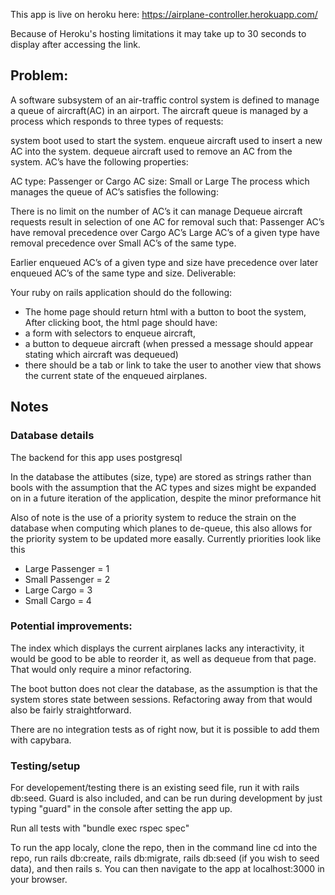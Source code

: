 This app is live on heroku here: https://airplane-controller.herokuapp.com/

Because of Heroku's hosting limitations it may take up to 30 seconds to display after accessing the link. 

## Problem:

A software subsystem of an air-traffic control system is defined to manage a queue of aircraft(AC) in an airport. The aircraft queue is managed by a process which responds to three types of requests:

system boot used to start the system.
enqueue aircraft used to insert a new AC into the system.
dequeue aircraft used to remove an AC from the system.
AC’s have the following properties:

AC type: Passenger or Cargo
AC size: Small or Large
The process which manages the queue of AC’s satisfies the following:

There is no limit on the number of AC’s it can manage
Dequeue aircraft requests result in selection of one AC for removal such that:
Passenger AC’s have removal precedence over Cargo AC’s
Large AC’s of a given type have removal precedence over Small AC’s of the same type.

Earlier enqueued AC’s of a given type and size have precedence over later enqueued AC’s of the same type and size.
Deliverable:

Your ruby on rails application should do the following:
- The home page should return html with a button to boot the system,
After clicking boot, the html page should have:
- a form with selectors to enqueue aircraft,
- a button to dequeue aircraft (when pressed a message should appear stating which aircraft was dequeued)
- there should be a tab or link to take the user to another view that shows the current state of the enqueued airplanes.

## Notes

### Database details
The backend for this app uses postgresql

In the database the attibutes (size, type) are stored as strings rather than bools with the assumption that the AC types and sizes might be expanded on in a future iteration of the application, despite the minor preformance hit

Also of note is the use of a priority system to reduce the strain on the database when computing which planes to de-queue, this also allows for the priority system to be updated more easally. Currently priorities look like this

- Large Passenger = 1
- Small Passenger = 2
- Large Cargo = 3
- Small Cargo = 4

### Potential improvements: 
The index which displays the current airplanes lacks any interactivity, it would be good to be able to reorder it, as well as dequeue from that page. That would only require a minor refactoring. 

The boot button does not clear the database, as the assumption is that the system stores state between sessions. Refactoring away from that would also be fairly straightforward.

There are no integration tests as of right now, but it is possible to add them with capybara. 

### Testing/setup

For developement/testing there is an existing seed file, run it with rails db:seed. Guard is also included, and can be run during development by just typing "guard" in the console after setting the app up.

Run all tests with "bundle exec rspec spec"

To run the app localy, clone the repo, then in the command line cd into the repo, run rails db:create, rails db:migrate, rails db:seed (if you wish to seed data), and then rails s. You can then navigate to the app at localhost:3000 in your browser. 